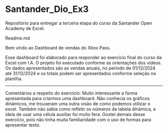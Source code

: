 # Santander_Dio_Ex3
Repositório para entregar a terceira etapa do curso da Santander Open Academy de Excel.

Readme.md

Bem vindo ao Dashboard de vendas do Xbox Pass.

Esse dashboard foi elaborado para responder ao exercício final do curso da Excel com I.A.
O projeto foi executado conforme as orientações dos vídeos. 
Os dados apresentados são as vendas anuais, no período de 01/12/2024 até 31/12/2024 e os totais podem ser apresentados conforme seleção na planilha. 

----------------------
Comentários a respeito do exercício:
Muito interessante a forma apresentada para criarmos uma dashboard. Não conhecia os gráficos dinâmicos, me trouxeram uma outra visão de como podemos utilizar o excel. Também não sabia como refletir os números da tabela dinâmica, a ideia de usar uma célula auxiliar foi muito fera. 
Gostei demais desse exercício, pois não tinha muita familiaridade com o uso de formas para apresentar texto.
